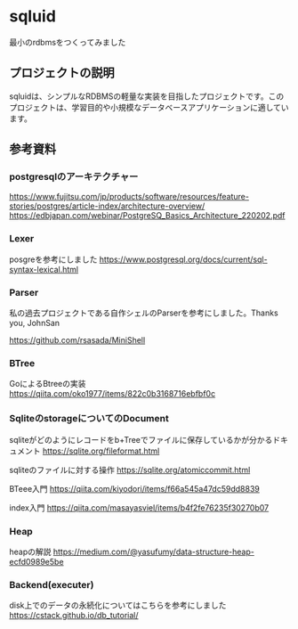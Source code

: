 # sqluid

最小のrdbmsをつくってみました

## プロジェクトの説明
sqluidは、シンプルなRDBMSの軽量な実装を目指したプロジェクトです。このプロジェクトは、学習目的や小規模なデータベースアプリケーションに適しています。


## 参考資料

### postgresqlのアーキテクチャー
https://www.fujitsu.com/jp/products/software/resources/feature-stories/postgres/article-index/architecture-overview/
https://edbjapan.com/webinar/PostgreSQ_Basics_Architecture_220202.pdf

### Lexer
posgreを参考にしました
https://www.postgresql.org/docs/current/sql-syntax-lexical.html

### Parser
私の過去プロジェクトである自作シェルのParserを参考にしました。Thanks you, JohnSan

https://github.com/rsasada/MiniShell

### BTree
GoによるBtreeの実装
https://qiita.com/oko1977/items/822c0b3168716ebfbf0c

### SqliteのstorageについてのDocument
sqliteがどのようにレコードをb+Treeでファイルに保存しているかが分かるドキュメント
https://sqlite.org/fileformat.html

sqliteのファイルに対する操作
https://sqlite.org/atomiccommit.html

BTeee入門
https://qiita.com/kiyodori/items/f66a545a47dc59dd8839

index入門
https://qiita.com/masayasviel/items/b4f2fe76235f30270b07

### Heap

heapの解説
https://medium.com/@yasufumy/data-structure-heap-ecfd0989e5be

### Backend(executer)

disk上でのデータの永続化についてはこちらを参考にしました
https://cstack.github.io/db_tutorial/
